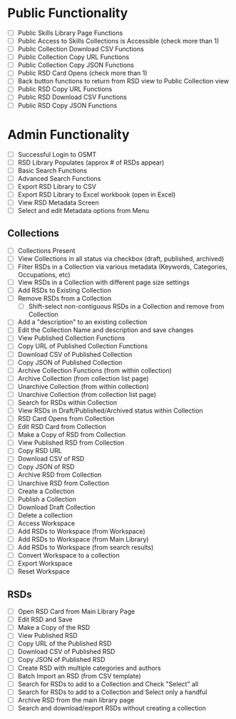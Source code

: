 # Public Functionality
- [ ] Public Skills Library Page Functions
- [ ] Public Access to Skills Collections is Accessible (check more than 1)
- [ ] Public Collection Download CSV Functions
- [ ] Public Collection Copy URL Functions
- [ ] Public Collection Copy JSON Functions
- [ ] Public RSD Card Opens (check more than 1)
- [ ] Back button functions to return from RSD view to Public Collection view
- [ ] Public RSD Copy URL Functions
- [ ] Public RSD Download CSV Functions
- [ ] Public RSD Copy JSON Functions

# Admin Functionality
- [ ] Successful Login to OSMT
- [ ] RSD Library Populates (approx # of RSDs appear)
- [ ] Basic Search Functions
- [ ] Advanced Search Functions
- [ ] Export RSD Library to CSV
- [ ] Export RSD Library to Excel workbook (open in Excel)
- [ ] View RSD Metadata Screen
- [ ] Select and edit Metadata options from Menu

## Collections
- [ ] Collections Present
- [ ] View Collections in all status via checkbox (draft, published, archived)
- [ ] Filter RSDs in a Collection via various metadata (Keywords, Categories, Occupations, etc)
- [ ] View RSDs in a Collection with different page size settings
- [ ] Add RSDs to Existing Collection
- [ ] Remove RSDs from a Collection
  - [ ] Shift-select non-contiguous RSDs in a Collection and remove from Collection
- [ ] Add a "description" to an existing collection
- [ ] Edit the Collection Name and description and save changes
- [ ] View Published Collection Functions
- [ ] Copy URL of Published Collection Functions
- [ ] Download CSV of Published Collection
- [ ] Copy JSON of Published Collection
- [ ] Archive Collection Functions (from within collection)
- [ ] Archive Collection (from collection list page)
- [ ] Unarchive Collection (from within collection)
- [ ] Unarchive Collection (from collection list page)
- [ ] Search for RSDs within Collection
- [ ] View RSDs in Draft/Published/Archived status within Collection
- [ ] RSD Card Opens from Collection
- [ ] Edit RSD Card from Collection
- [ ] Make a Copy of RSD from Collection
- [ ] View Published RSD from Collection
- [ ] Copy RSD URL
- [ ] Download CSV of RSD
- [ ] Copy JSON of RSD
- [ ] Archive RSD from Collection
- [ ] Unarchive RSD from Collection
- [ ] Create a Collection
- [ ] Publish a Collection
- [ ] Download Draft Collection
- [ ] Delete a collection
- [ ] Access Workspace
- [ ] Add RSDs to Workspace (from Workspace)
- [ ] Add RSDs to Workspace (from Main Library)
- [ ] Add RSDs to Workspace (from search results)
- [ ] Convert Workspace to a collection
- [ ] Export Workspace
- [ ] Reset Workspace

## RSDs
- [ ] Open RSD Card from Main Library Page
- [ ] Edit RSD and Save
- [ ] Make a Copy of the RSD
- [ ] View Published RSD
- [ ] Copy URL of the Published RSD
- [ ] Download CSV of Published RSD
- [ ] Copy JSON of Published RSD
- [ ] Create RSD with multiple categories and authors
- [ ] Batch Import an RSD (from CSV template)
- [ ] Search for RSDs to add to a Collection and Check "Select" all
- [ ] Search for RSDs to add to a Collection and Select only a handful
- [ ] Archive RSD from the main library page
- [ ] Search and download/export RSDs without creating a collection
